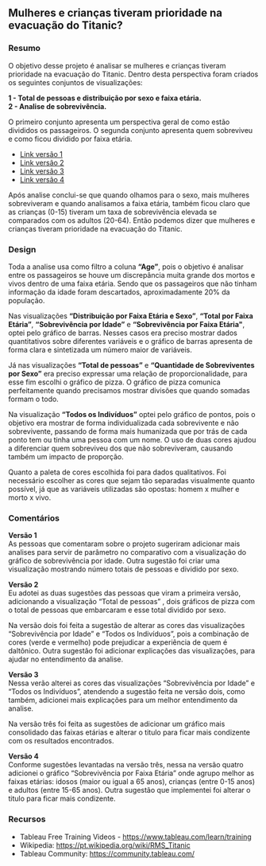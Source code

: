 
## Mulheres e crianças tiveram prioridade na evacuação do Titanic?

### Resumo

O objetivo desse projeto é analisar se mulheres e crianças tiveram prioridade na evacuação do Titanic. Dentro desta perspectiva foram criados os seguintes conjuntos de visualizações:

**1 - Total de pessoas e distribuição por sexo e faixa etária.** 
<br>
**2 - Analise de sobrevivência.**

O primeiro conjunto apresenta um perspectiva geral de como estão divididos os passageiros. O segunda conjunto apresenta quem sobreviveu e como ficou dividido por faixa etária.

* [Link versão 1](https://public.tableau.com/profile/alberto.silva3612#!/vizhome/dashboard_titanic_v1/Story1)
* [Link versão 2](https://public.tableau.com/profile/alberto.silva3612#!/vizhome/dashboard_titanic_v2/Story1)
* [Link versão 3](https://public.tableau.com/profile/alberto.silva3612#!/vizhome/dashboard_titanic_v3/Story1)
* [Link versão 4](https://public.tableau.com/profile/alberto.silva3612#!/vizhome/dashboard_titanic_v4/Story1)

Após analise conclui-se que quando olhamos para o sexo, mais mulheres sobreviveram e quando analisamos a faixa etária, também ficou claro que as crianças (0-15) tiveram um taxa de sobrevivência elevada se comparados com os adultos (20-64). Então podemos dizer que mulheres e crianças tiveram prioridade na evacuação do Titanic.

### Design 

Toda a analise usa como filtro a coluna **“Age”**, pois o objetivo é analisar entre os passageiros se houve um discrepância muita grande dos mortos e vivos dentro de uma faixa etária. Sendo que os passageiros que não tinham informação da idade foram descartados, aproximadamente 20% da população. 

Nas visualizações **“Distribuição por Faixa Etária e Sexo”**, **“Total por Faixa Etária”**, **“Sobrevivência por Idade”** e **“Sobrevivência por Faixa Etária"**, optei pelo gráfico de barras. Nesses casos era preciso mostrar dados quantitativos sobre diferentes variáveis e o gráfico de barras apresenta de forma clara e sintetizada um número maior de variáveis.

Já nas visualizações **“Total de pessoas”** e **“Quantidade de Sobreviventes por Sexo”** era preciso expressar uma relação de proporcionalidade, para esse fim escolhi o gráfico de pizza. O gráfico de pizza comunica perfeitamente quando precisamos mostrar divisões que quando somadas formam o todo. 

Na visualização **“Todos os Indivíduos”** optei pelo gráfico de pontos, pois o objetivo era mostrar de forma individualizada cada sobrevivente e não sobrevivente, passando de forma mais humanizada que por trás de cada ponto tem ou tinha uma pessoa com um nome. O uso de duas cores ajudou a diferenciar quem sobreviveu dos que não sobreviveram, causando também um impacto de proporção. 

Quanto a paleta de cores escolhida foi para dados qualitativos. Foi necessário escolher as cores que sejam tão separadas visualmente quanto possível,  já que as variáveis utilizadas são opostas: homem x mulher e morto x vivo.

### Comentários 

**Versão 1** 
<br>
As pessoas que comentaram sobre o projeto sugeriram adicionar mais analises para servir de parâmetro no comparativo com a visualização do gráfico de sobrevivência por idade. Outra sugestão foi criar uma visualização mostrando número totais de pessoas e dividido por sexo.

**Versão 2**
<br>
Eu adotei as duas sugestões das pessoas que viram a primeira versão, adicionando a visualização “Total de pessoas” , dois gráficos de pizza com o total de pessoas que embarcaram e esse total dividido por sexo.

Na versão dois foi feita a sugestão de alterar as cores das visualizações “Sobrevivência por Idade” e “Todos os Indivíduos”, pois a combinação de cores (verde e vermelho) pode prejudicar a experiência de quem é daltônico. Outra sugestão foi adicionar explicações das visualizações, para ajudar no entendimento da analise.

**Versão 3**
<br>
Nessa verão alterei as cores das visualizações “Sobrevivência por Idade” e “Todos os Indivíduos”, atendendo a sugestão feita ne versão dois, como também, adicionei mais explicações para um melhor entendimento da analise.

Na versão três foi feita as sugestões de adicionar um gráfico mais consolidado das faixas etárias e alterar o titulo para ficar mais condizente com os resultados encontrados.

**Versão 4**
<br>
Conforme sugestões levantadas na versão três, nessa na versão quatro adicionei o gráfico “Sobrevivência por Faixa Etária” onde agrupo melhor as faixas etárias: idosos (maior ou igual a 65 anos), crianças (entre 0-15 anos) e adultos (entre 15-65 anos). Outra sugestão que implementei foi alterar o titulo para ficar mais condizente.

### Recursos 

* Tableau Free Training Videos - https://www.tableau.com/learn/training
* Wikipedia: https://pt.wikipedia.org/wiki/RMS_Titanic
* Tableau Community: https://community.tableau.com/
